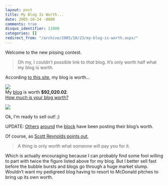 ```yaml
---
layout: post
title: My Blog Is Worth...
date: 2005-10-24 -0800
comments: true
disqus_identifier: 11000
categories: []
redirect_from: "/archive/2005/10/23/my-blog-is-worth.aspx/"
---
```


Welcome to the new pissing contest.

> Oh my, I couldn’t possible link to *that* blog. It’s only worth half
> what my blog is worth.

According [to this
site](http://www.business-opportunities.biz/projects/how-much-is-your-blog-worth/),
my blog is worth...

![](http://static.flickr.com/23/25822676_789bf55448_t.jpg)\
 My [blog](haacked.com) is worth **\$92,020.02**.\
[How much is your blog
worth?](http://www.business-opportunities.biz/projects/how-much-is-your-blog-worth/)

[![](http://technorati.com/pix/tech-logo-embed.gif)](http://www.technorati.com/)

Ok, I’m ready to sell out! ;)

UPDATE:
[Others](http://sharpmarbles.stufftoread.com/archive/2005/10/24/4134.aspx)
[around](http://www.mattberther.com/2005/10/000682.html) the
[block](http://www.scottcreynolds.com/PermaLink.aspx?guid=73369149-8e05-488d-be10-9c9053d1fce7)
have been posting their blog’s worth.

Of course, as [Scott Reynolds points
out](http://www.scottcreynolds.com/PermaLink.aspx?guid=73369149-8e05-488d-be10-9c9053d1fce7),

> A thing is only worth what someone will pay you for it.

Which is actually encouraging because I can probably find some fool
willing to part with twice the figure listed above for my blog. But I
better sell fast before the bubble bursts and blogs go through a huge
market slump. Wouldn’t want my pedigreed blog having to resort to
McDonald pitches to bring up its own worth.

